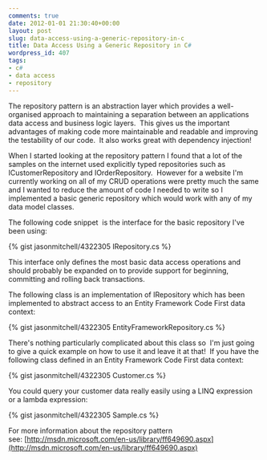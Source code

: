 ```yaml
---
comments: true
date: 2012-01-01 21:30:40+00:00
layout: post
slug: data-access-using-a-generic-repository-in-c
title: Data Access Using a Generic Repository in C#
wordpress_id: 407
tags:
- c#
- data access
- repository
---
```


The repository pattern is an abstraction layer which provides a well-organised approach to maintaining a separation between an applications data access and business logic layers.  This gives us the important advantages of making code more maintainable and readable and improving the testability of our code.  It also works great with dependency injection!




When I started looking at the repository pattern I found that a lot of the samples on the internet used explicitly typed repositories such as ICustomerRepository and IOrderRepository.  However for a website I'm currently working on all of my CRUD operations were pretty much the same and I wanted to reduce the amount of code I needed to write so I implemented a basic generic repository which would work with any of my data model classes.




<!-- more -->The following code snippet  is the interface for the basic repository I've been using:



{% gist jasonmitchell/4322305 IRepository.cs %}




This interface only defines the most basic data access operations and should probably be expanded on to provide support for beginning, committing and rolling back transactions.




The following class is an implementation of IRepository which has been implemented to abstract access to an Entity Framework Code First data context:



{% gist jasonmitchell/4322305 EntityFrameworkRepository.cs %}




There's nothing particularly complicated about this class so  I'm just going to give a quick example on how to use it and leave it at that!  If you have the following class defined in an Entity Framework Code First data context:




{% gist jasonmitchell/4322305 Customer.cs %}




You could query your customer data really easily using a LINQ expression or a lambda expression:



{% gist jasonmitchell/4322305 Sample.cs %}




For more information about the repository pattern see: [http://msdn.microsoft.com/en-us/library/ff649690.aspx](http://msdn.microsoft.com/en-us/library/ff649690.aspx)
